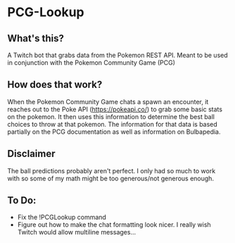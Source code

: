 # PCG-Lookup

## What's this?
A Twitch bot that grabs data from the Pokemon REST API.  Meant to be used in conjunction with the Pokemon Community Game (PCG)

## How does that work?
When the Pokemon Community Game chats a spawn an encounter, it reaches out to the Poke API (https://pokeapi.co/) to grab some basic stats on the pokemon.  It then uses this information to determine the best ball choices to throw at that pokemon.  The information for that data is based partially on the PCG documentation as well as information on Bulbapedia.

## Disclaimer
The ball predictions probably aren't perfect.  I only had so much to work with so some of my math might be too generous/not generous enough.

## To Do:
- Fix the !PCGLookup command
- Figure out how to make the chat formatting look nicer.  I really wish Twitch would allow multiline messages...
